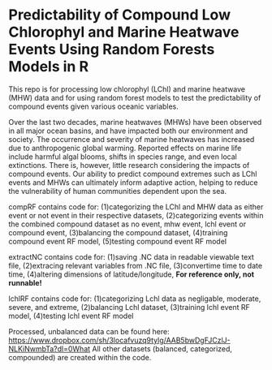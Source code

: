 # Predictability of Compound Low Chlorophyl and Marine Heatwave Events Using Random Forests Models in R
This repo is for processing low chlorophyl (LChl) and marine heatwave (MHW) data and for using random forest models to test the predictability of compound events given various oceanic variables.

Over the last two decades, marine heatwaves (MHWs) have been observed in all major ocean basins, and have impacted both our environment and society. The occurrence and severity of marine heatwaves has increased due to anthropogenic global warming. Reported effects on marine life include harmful algal blooms, shifts in species range, and even local extinctions. There is, however, little research considering the impacts of compound events. Our ability to predict compound extremes such as LChl events and MHWs can ultimately inform adaptive action, helping to reduce the vulnerability of human communities dependent upon the sea.

compRF contains code for:
    (1)categorizing the LChl and MHW data as either event or not event in their respective datasets,
    (2)categorizing events within the combined compound dataset as no event, mhw event, lchl event or compound event,
    (3)balancing the compound dataset,
    (4)training compound event RF model,
    (5)testing compound event RF model
    
extractNC contains code for:
    (1)saving .NC data in readable viewable text file,
    (2)extracing relevant variables from .NC file,
    (3)convertime time to date time,
    (4)altering dimensions of latitude/longitude,
    **For reference only, not runnable!**
    
lchlRF contains code for:
    (1)categorizing Lchl data as negligable, moderate, severe, and extreme,
    (2)balancing Lchl dataset,
    (3)training lchl event RF model,
    (4)testing lchl event RF model
    

Processed, unbalanced data can be found here: https://www.dropbox.com/sh/3locafvuzq9tylg/AAB5bwDgFJCzlJ-NLKiNwmbTa?dl=0What
All other datasets (balanced, categorized, compounded) are created within the code.
